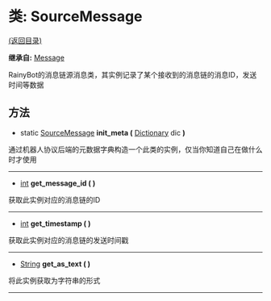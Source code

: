 # 类: SourceMessage  
[(返回目录)](README.md)  
  
**继承自:** [Message](Message.md)  
  
RainyBot的消息链源消息类，其实例记录了某个接收到的消息链的消息ID，发送时间等数据  
  
## 方法 
  
- static [SourceMessage](SourceMessage.md) **init_meta (** [Dictionary](https://docs.godotengine.org/en/latest/classes/class_dictionary.html) dic **)**  
  
通过机器人协议后端的元数据字典构造一个此类的实例，仅当你知道自己在做什么时才使用  
  
---  
  
- [int](https://docs.godotengine.org/en/latest/classes/class_int.html) **get_message_id ( )**  
  
获取此实例对应的消息链的ID  
  
---  
  
- [int](https://docs.godotengine.org/en/latest/classes/class_int.html) **get_timestamp ( )**  
  
获取此实例对应的消息链的发送时间戳  
  
---  
  
- [String](https://docs.godotengine.org/en/latest/classes/class_string.html) **get_as_text ( )**  
  
将此实例获取为字符串的形式  
  
---  
  

